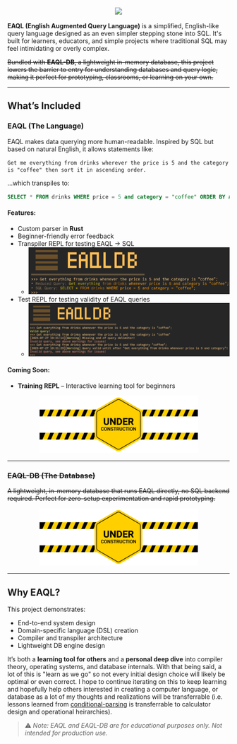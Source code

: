 <div align="center">
    <picture>
        <source media="(prefers-color-scheme: dark)" srcset="./docs/images/logos/eaqldb-logo-white.svg">
        <source media="(prefers-color-scheme: light)" srcset="./docs/images/logos/eaqldb-logo-black.svg">
        <img height="250px" src=""/>
    </picture>
</div>

<p align="center"><img href="https://github.com/matthambrecht/eaql-db/actions/workflows/tests.yaml" src="https://github.com/matthambrecht/eaql-db/actions/workflows/tests.yaml/badge.svg"/></p>

**EAQL (English Augmented Query Language)** is a simplified, English-like query language designed as an even simpler stepping stone into SQL. It's built for learners, educators, and simple projects where traditional SQL may feel intimidating or overly complex.

~~Bundled with **EAQL-DB**, a lightweight in-memory database, this project lowers the barrier to entry for understanding databases and query logic, making it perfect for prototyping, classrooms, or learning on your own.~~

---

## What’s Included
### EAQL (The Language)

EAQL makes data querying more human-readable. Inspired by SQL but based on natural English, it allows statements like:

```
Get me everything from drinks wherever the price is 5 and the category is "coffee" then sort it in ascending order.
```

...which transpiles to:

```sql
SELECT * FROM drinks WHERE price = 5 and category = "coffee" ORDER BY ASC;
```

#### Features:

* Custom parser in **Rust**
* Beginner-friendly error feedback
* Transpiler REPL for testing EAQL → SQL
    * ![](./docs/images/screenshots/transpile.png)
* Test REPL for testing validity of EAQL queries
    * ![](./docs/images/screenshots/tester.png)

#### Coming Soon:

* **Training REPL** – Interactive learning tool for beginners

<p align="center"><img src="docs/images/utils/under_construction.png"/></p>

---

### ~~EAQL-DB (The Database)~~

~~A lightweight, in-memory database that runs EAQL directly, no SQL backend required. Perfect for zero-setup experimentation and rapid prototyping.~~

<p align="center"><img src="docs/images/utils/under_construction.png"/></p>

---

## Why EAQL?

This project demonstrates:

* End-to-end system design
* Domain-specific language (DSL) creation
* Compiler and transpiler architecture
* Lightweight DB engine design

It’s both a **learning tool for others** and a **personal deep dive** into compiler theory, operating systems, and database internals. With that being said, a lot of this is "learn as we go" so not every initial design choice will likely be optimal or even correct. I hope to continue iterating on this to keep learning and hopefully help others interested in creating a computer language, or database as a lot of my thoughts and realizations will be transferrable (i.e. lessons learned from [conditional-parsing](docs/eaql/PARSER.md/#conditional-parsing) is transferrable to calculator design and operational heirarchies).

> ⚠️ *Note: EAQL and EAQL-DB are for educational purposes only. Not intended for production use.*